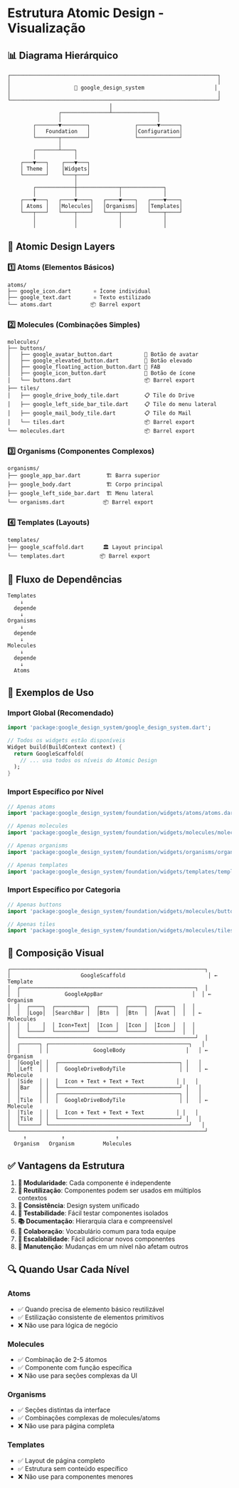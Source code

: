# Estrutura Atomic Design - Visualização

## 📊 Diagrama Hierárquico

```
┌─────────────────────────────────────────────────────────────────┐
│                                                                 │
│                    🔧 google_design_system                      │
│                                                                 │
└─────────────────────────────────────────────────────────────────┘
                                │
                ┌───────────────┴──────────────┐
                │                              │
        ┌───────▼────────┐              ┌──────▼──────┐
        │   Foundation   │              │Configuration│
        └───────┬────────┘              └─────────────┘
                │
        ┌───────┴────┐
        │            │
    ┌───▼───┐    ┌───▼───┐
    │ Theme │    │Widgets│
    └───────┘    └───┬───┘
                     │
        ┌────────────┼─────────────┬─────────────┐
        │            │             │             │
    ┌───▼───┐   ┌────▼────┐   ┌────▼────┐   ┌────▼────┐
    │ Atoms │   │Molecules│   │Organisms│   │Templates│
    └───┬───┘   └────┬────┘   └────┬────┘   └────┬────┘
        │            │             │             │
        │            │             │             │
```

## 🎯 Atomic Design Layers

### 1️⃣ Atoms (Elementos Básicos)

```
atoms/
├── google_icon.dart       ⚛️ Ícone individual
├── google_text.dart       ⚛️ Texto estilizado
└── atoms.dart            📦 Barrel export
```

### 2️⃣ Molecules (Combinações Simples)

```
molecules/
├── buttons/
│   ├── google_avatar_button.dart          🔘 Botão de avatar
│   ├── google_elevated_button.dart        🔘 Botão elevado
│   ├── google_floating_action_button.dart 🔘 FAB
│   ├── google_icon_button.dart            🔘 Botão de ícone
│   └── buttons.dart                       📦 Barrel export
├── tiles/
│   ├── google_drive_body_tile.dart        📋 Tile do Drive
│   ├── google_left_side_bar_tile.dart     📋 Tile do menu lateral
│   ├── google_mail_body_tile.dart         📋 Tile do Mail
│   └── tiles.dart                         📦 Barrel export
└── molecules.dart                         📦 Barrel export
```

### 3️⃣ Organisms (Componentes Complexos)

```
organisms/
├── google_app_bar.dart        🏗️ Barra superior
├── google_body.dart           🏗️ Corpo principal
├── google_left_side_bar.dart  🏗️ Menu lateral
└── organisms.dart            📦 Barrel export
```

### 4️⃣ Templates (Layouts)

```
templates/
├── google_scaffold.dart      🏛️ Layout principal
└── templates.dart           📦 Barrel export
```

## 🔄 Fluxo de Dependências

```
Templates
    ↓
  depende
    ↓
Organisms
    ↓
  depende
    ↓
Molecules
    ↓
  depende
    ↓
  Atoms
```

## 📖 Exemplos de Uso

### Import Global (Recomendado)

```dart
import 'package:google_design_system/google_design_system.dart';

// Todos os widgets estão disponíveis
Widget build(BuildContext context) {
  return GoogleScaffold(
    // ... usa todos os níveis do Atomic Design
  );
}
```

### Import Específico por Nível

```dart
// Apenas atoms
import 'package:google_design_system/foundation/widgets/atoms/atoms.dart';

// Apenas molecules
import 'package:google_design_system/foundation/widgets/molecules/molecules.dart';

// Apenas organisms
import 'package:google_design_system/foundation/widgets/organisms/organisms.dart';

// Apenas templates
import 'package:google_design_system/foundation/widgets/templates/templates.dart';
```

### Import Específico por Categoria

```dart
// Apenas buttons
import 'package:google_design_system/foundation/widgets/molecules/buttons/buttons.dart';

// Apenas tiles
import 'package:google_design_system/foundation/widgets/molecules/tiles/tiles.dart';
```

## 🎨 Composição Visual

```
┌─────────────────────────────────────────────────────────────┐
│                      GoogleScaffold                          │ ← Template
│  ┌───────────────────────────────────────────────────────┐  │
│  │              GoogleAppBar                            │  │ ← Organism
│  │  ┌────┐  ┌──────────┐  ┌─────┐  ┌─────┐  ┌─────┐  │  │
│  │  │Logo│  │SearchBar │  │Btn  │  │Btn  │  │Avat │  │  │ ← Molecules
│  │  │    │  │ Icon+Text│  │Icon │  │Icon │  │Icon │  │  │
│  │  └────┘  └──────────┘  └─────┘  └─────┘  └─────┘  │  │
│  └───────────────────────────────────────────────────────┘  │
│  ┌──────┐ ┌────────────────────────────────────────────┐   │
│  │      │ │              GoogleBody                   │   │ ← Organism
│  │Google│ │  ┌──────────────────────────────────────┐ │   │
│  │Left  │ │  │  GoogleDriveBodyTile                 │ │   │ ← Molecule
│  │Side  │ │  │  Icon + Text + Text + Text          │ │   │
│  │Bar   │ │  └──────────────────────────────────────┘ │   │
│  │      │ │  ┌──────────────────────────────────────┐ │   │
│  │Tile  │ │  │  GoogleDriveBodyTile                 │ │   │ ← Molecule
│  │Tile  │ │  │  Icon + Text + Text + Text          │ │   │
│  │Tile  │ │  └──────────────────────────────────────┘ │   │
│  └──────┘ └────────────────────────────────────────────┘   │
└─────────────────────────────────────────────────────────────┘
     ↑           ↑                ↑
  Organism   Organism         Molecules
```

## ✅ Vantagens da Estrutura

1. **🧩 Modularidade**: Cada componente é independente
2. **🔄 Reutilização**: Componentes podem ser usados em múltiplos contextos
3. **📏 Consistência**: Design system unificado
4. **🧪 Testabilidade**: Fácil testar componentes isolados
5. **📚 Documentação**: Hierarquia clara e compreensível
6. **👥 Colaboração**: Vocabulário comum para toda equipe
7. **🚀 Escalabilidade**: Fácil adicionar novos componentes
8. **🎯 Manutenção**: Mudanças em um nível não afetam outros

## 🔍 Quando Usar Cada Nível

### Atoms

- ✅ Quando precisa de elemento básico reutilizável
- ✅ Estilização consistente de elementos primitivos
- ❌ Não use para lógica de negócio

### Molecules

- ✅ Combinação de 2-5 átomos
- ✅ Componente com função específica
- ❌ Não use para seções complexas da UI

### Organisms

- ✅ Seções distintas da interface
- ✅ Combinações complexas de molecules/atoms
- ❌ Não use para página completa

### Templates

- ✅ Layout de página completo
- ✅ Estrutura sem conteúdo específico
- ❌ Não use para componentes menores
